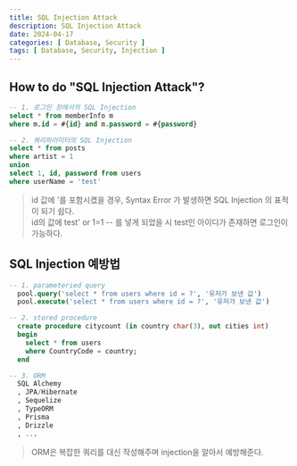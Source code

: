 ```yaml
---
title: SQL Injection Attack
description: SQL Injection Attack
date: 2024-04-17
categories: [ Database, Security ]
tags: [ Database, Security, Injection ]
---
```


<h2>How to do "SQL Injection Attack"?</h2>

```sql
-- 1. 로그인 창에서의 SQL Injection 
select * from memberInfo m
where m.id = #{id} and m.password = #{password}

-- 2. 쿼리파라미터의 SQL Injection 
select * from posts
where artist = 1 
union
select 1, id, password from users
where userName = 'test' 
```
> id 값에 '를 포함시켰을 경우, Syntax Error 가 발생하면 SQL Injection 의 표적이 되기 쉽다.  
> id의 값에 test' or 1=1 -- 를 넣게 되었을 시 test인 아이디가 존재하면 로그인이 가능하다.  

<h2> SQL Injection 예방법 </h2>

```sql
-- 1. parameteried query
  pool.query('select * from users where id = ?', '유저가 보낸 값')
  pool.execute('select * from users where id = ?', '유저가 보낸 값')

-- 2. stored procedure 
  create procedure citycount (in country char(3), out cities int)
  begin 
    select * from users 
    where CountryCode = country; 
  end

-- 3. ORM
  SQL Alchemy
  , JPA/Hibernate
  , Sequelize
  , TypeORM
  , Prisma
  , Drizzle
  , ...
```
> ORM은 복잡한 쿼리를 대신 작성해주며 injection을 알아서 예방해준다.  

